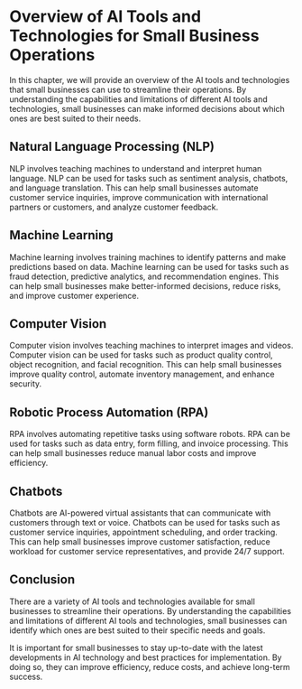 Overview of AI Tools and Technologies for Small Business Operations
==========================================================================================================================================================

In this chapter, we will provide an overview of the AI tools and technologies that small businesses can use to streamline their operations. By understanding the capabilities and limitations of different AI tools and technologies, small businesses can make informed decisions about which ones are best suited to their needs.

Natural Language Processing (NLP)
---------------------------------

NLP involves teaching machines to understand and interpret human language. NLP can be used for tasks such as sentiment analysis, chatbots, and language translation. This can help small businesses automate customer service inquiries, improve communication with international partners or customers, and analyze customer feedback.

Machine Learning
----------------

Machine learning involves training machines to identify patterns and make predictions based on data. Machine learning can be used for tasks such as fraud detection, predictive analytics, and recommendation engines. This can help small businesses make better-informed decisions, reduce risks, and improve customer experience.

Computer Vision
---------------

Computer vision involves teaching machines to interpret images and videos. Computer vision can be used for tasks such as product quality control, object recognition, and facial recognition. This can help small businesses improve quality control, automate inventory management, and enhance security.

Robotic Process Automation (RPA)
--------------------------------

RPA involves automating repetitive tasks using software robots. RPA can be used for tasks such as data entry, form filling, and invoice processing. This can help small businesses reduce manual labor costs and improve efficiency.

Chatbots
--------

Chatbots are AI-powered virtual assistants that can communicate with customers through text or voice. Chatbots can be used for tasks such as customer service inquiries, appointment scheduling, and order tracking. This can help small businesses improve customer satisfaction, reduce workload for customer service representatives, and provide 24/7 support.

Conclusion
----------

There are a variety of AI tools and technologies available for small businesses to streamline their operations. By understanding the capabilities and limitations of different AI tools and technologies, small businesses can identify which ones are best suited to their specific needs and goals.

It is important for small businesses to stay up-to-date with the latest developments in AI technology and best practices for implementation. By doing so, they can improve efficiency, reduce costs, and achieve long-term success.
